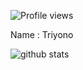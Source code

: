 
![Profile views](https://gpvc.arturio.dev/triyono777)

Name : Triyono<br>


![github stats](https://github-readme-stats.vercel.app/api?username=triyono777&show_icons=true&title_color=fff&icon_color=79ff97&text_color=9f9f9f&bg_color=151515)

<!--


Here are some ideas to get you started:
Here are some ideas to get you started:

- 🔭 I’m currently working on ...
- 🌱 I’m currently learning ...
- 👯 I’m looking to collaborate on ...
- 🤔 I’m looking for help with ...
- 💬 Ask me about ...
- 📫 How to reach me: ...
- 😄 Pronouns: ...
- ⚡ Fun fact: ...
-->
